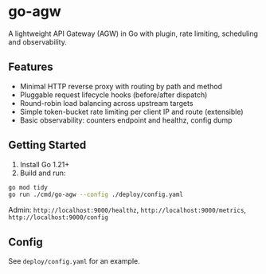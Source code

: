 # go-agw

A lightweight API Gateway (AGW) in Go with plugin, rate limiting, scheduling and observability.

## Features
- Minimal HTTP reverse proxy with routing by path and method
- Pluggable request lifecycle hooks (before/after dispatch)
- Round-robin load balancing across upstream targets
- Simple token-bucket rate limiting per client IP and route (extensible)
- Basic observability: counters endpoint and healthz, config dump

## Getting Started
1. Install Go 1.21+
2. Build and run:

```bash
go mod tidy
go run ./cmd/go-agw --config ./deploy/config.yaml
```

Admin: `http://localhost:9000/healthz`, `http://localhost:9000/metrics`, `http://localhost:9000/config`

## Config
See `deploy/config.yaml` for an example.
